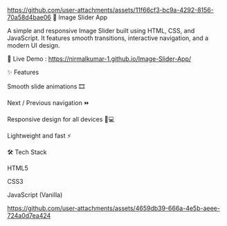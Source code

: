 
https://github.com/user-attachments/assets/11f66cf3-bc9a-4292-8156-70a58d4bae06
🌟 Image Slider App

A simple and responsive Image Slider built using HTML, CSS, and JavaScript.
It features smooth transitions, interactive navigation, and a modern UI design.


🚀 Live Demo : https://nirmalkumar-1.github.io/Image-Slider-App/


✨ Features

Smooth slide animations 🎞️

Next / Previous navigation ⏩

Responsive design for all devices 📱💻

Lightweight and fast ⚡


🛠️ Tech Stack

HTML5

CSS3

JavaScript (Vanilla)

https://github.com/user-attachments/assets/4659db39-666a-4e5b-aeee-724a0d7ea424

